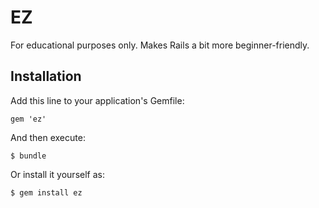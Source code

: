 # EZ

For educational purposes only.  Makes Rails a bit more beginner-friendly.

## Installation

Add this line to your application's Gemfile:

    gem 'ez'

And then execute:

    $ bundle

Or install it yourself as:

    $ gem install ez



